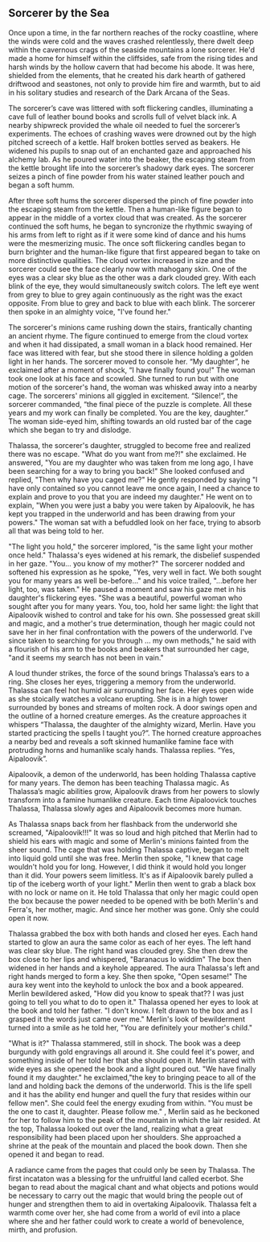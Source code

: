 ## Sorcerer by the Sea 
Once upon a time, in the far northern reaches of the rocky coastline, where the winds were cold and the waves crashed relentlessly, there dwelt deep within the cavernous crags of the seaside mountains a lone sorcerer. He'd made a home for himself within the cliffsides, safe from the rising tides and harsh winds by the hollow cavern that had become his abode. It was here, shielded from the elements, that he created his dark hearth of gathered driftwood and seastones, not only to provide him fire and warmth, but to aid in his solitary studies and research of the Dark Arcana of the Seas.

The sorcerer’s cave was littered with soft flickering candles, illuminating a cave full of leather bound books and scrolls full of velvet black ink. A nearby shipwreck provided the whale oil needed to fuel the sorcerer’s experiments. The echoes of crashing waves were drowned out by the high pitched screech of a kettle. Half broken bottles served as beakers. He widened his pupils to snap out of an enchanted gaze and approached his alchemy lab. As he poured water into the beaker, the escaping steam from the kettle brought life into the sorcerer’s shadowy dark eyes. The sorcerer seizes a pinch of fine powder from his water stained leather pouch and began a soft humm.

After three soft hums the sorcerer dispersed the pinch of fine powder into the escaping steam from the kettle. Then a human-like figure began to appear in the middle of a vortex cloud that was created. As the sorcerer continued the soft hums, he began to syncronize the rhythmic swaying of his arms from left to right as if it were some kind of dance and his hums were the mesmerizing music. The once soft flickering candles began to burn brighter and the human-like figure that first appeared began to take on more distinctive qualities. The cloud vortex increased in size and the sorcerer could see the face clearly now with mahogany skin. One of the eyes was a clear sky blue as the other was a dark clouded grey. With each blink of the eye, they would simultaneously switch colors. The left eye went from grey to blue to grey again continuously as the right was the exact opposite. From blue to grey and back to blue with each blink. The sorcerer then spoke in an almighty voice, "I've found her."

The sorcerer's minions came rushing down the stairs, frantically chanting an ancient rhyme. The figure continued to emerge from the cloud vortex and when it had dissipated, a small woman in a black hood remained. Her face was littered with fear, but she stood there in silence holding a golden light in her hands. The sorcerer moved to console her. “My daughter”, he exclaimed after a moment of shock, “I have finally found you!" The woman took one look at his face and scowled. She turned to run but with one motion of the sorcerer's hand, the woman was whisked away into a nearby cage. The sorcerers' minions all giggled in excitement. “Silence!”, the sorcerer commanded, “the final piece of the puzzle is complete. All these years and my work can finally be completed.  You are the key, daughter.” The woman side-eyed him, shifting towards an old rusted bar of the cage which she began to try and dislodge.

Thalassa, the sorcerer's daughter, struggled to become free and realized there was no escape. "What do you want from me?!" she exclaimed. He answered, "You are my daughter who was taken from me long ago, I have been searching for a way to bring you back!" She looked confused and replied, "Then why have you caged me?" He gently responded by saying "I have only contained so you cannot leave me once again, I need a chance to explain and prove to you that you are indeed my daughter." He went on to explain, "When you were just a baby you were taken by Aipaloovik, he has kept you trapped in the underworld and has been drawing from your powers." The woman sat with a befuddled look on her face, trying to absorb all that was being told to her.

"The light you hold," the sorcerer implored, "is the same light your mother once held." Thalassa's eyes widened at his remark, the disbelief suspended in her gaze. "You... you know of my mother?" The sorcerer nodded and softened his expression as he spoke, "Yes, very well in fact. We both sought you for many years as well be-before..." and his voice trailed, "...before her light, too, was taken." He paused a moment and saw his gaze met in his daughter's flickering eyes. "She was a beautiful, powerful woman who sought after you for many years. You, too, hold her same light: the light that Aipaloovik wished to control and take for his own. She possessed great skill and magic, and a mother's true determination, though her magic could not save her in her final confrontation with the powers of the underworld. I've since taken to searching for you through ... my own methods," he said with a flourish of his arm to the books and beakers that surrounded her cage, "and it seems my search has not been in vain."

A loud thunder strikes, the force of the sound brings Thalassa’s ears to a ring. She closes her eyes, triggering a memory from the underworld. Thalassa can feel hot humid air surrounding her face. Her eyes open wide as she stoically watches a volcano erupting. She is in a high tower surrounded by bones and streams of molten rock.  A door swings open and the outline of a horned creature emerges. As the creature approaches it whispers “Thalassa, the daughter of the almighty wizard, Merlin. Have you started practicing the spells I taught you?”. The horned creature approaches a nearby bed and reveals a soft skinned humanlike famine face with protruding horns and humanlike scaly hands. Thalassa replies. “Yes, Aipaloovik”.

Aipaloovik, a demon of the underworld, has been holding Thalassa captive for many years. The demon has been teaching Thalassa magic. As Thalassa’s magic abilities grow, Aipaloovik draws from her powers to slowly transform into a famine humanlike creature. Each time Aipaloovick touches Thalassa, Thalassa slowly ages and Aipaloovik becomes more human. 

As Thalassa snaps back from her flashback from the underworld she screamed, "Aipaloovik!!!" It was so loud and high pitched that Merlin had to shield his ears with magic and some of Merlin's minions fainted from the sheer sound. The cage that was holding Thalassa captive, began to melt into liquid gold until she was free. Merlin then spoke, "I knew that cage wouldn't hold you for long. However, I did think it would hold you longer than it did. Your powers seem limitless. It's as if Aipaloovik barely pulled a tip of the iceberg worth of your light." Merlin then went to grab a black box with no lock or name on it. He told Thalassa that only her magic could open the box because the power needed to be opened with be both Merlin's and Ferra's, her mother, magic. And since her mother was gone. Only she could open it now. 

Thalassa grabbed the box with both hands and closed her eyes. Each hand started to glow an aura the same color as each of her eyes. The left hand was clear sky blue. The right hand was clouded grey. She then drew the box close to her lips and whispered, "Baranacus lo widdim" The box then widened in her hands and a keyhole appeared. The aura Thalassa's left and right hands merged to form a key. She then spoke, "Open sesame!" The aura key went into the keyhold to unlock the box and a book appeared. Merlin bewildered asked, "How did you know to speak that?? I was just going to tell you what to do to open it." Thalassa opened her eyes to look at the book and told her father. "I don't know. I felt drawn to the box and as I grasped it the words just came over me." Merlin's look of bewilderment turned into a smile as he told her, "You are definitely your mother's child."

"What is it?" Thalassa stammered, still in shock. The book was a deep burgundy with gold engravings all around it. She could feel it's power, and something inside of her told her that she should open it. Merlin stared with wide eyes as she opened the book and a light poured out. "We have finally found it my daughter." he exclaimed,"the key to bringing peace to all of the land and holding back the demons of the underworld. This is the life spell and it has the ability end hunger and quell the fury that resides within our fellow men". She could feel the energy exuding from within. "You must be the one to cast it, daughter. Please follow me." , Merlin said as he beckoned for her to follow him to the peak of the mountain in which the lair resided. At the top, Thalassa looked out over the land, realizing what a great responsibility had been placed upon her shoulders. She approached a shrine at the peak of the mountain and placed the book down. Then she opened it and began to read.

A radiance came from the pages that could only be seen by Thalassa. The first incataton was a blessing for the unfruitful land called ecerbot. She began to read about the magical chant and what objects and potions would be necessary to carry out the magic that would bring the people out of hunger and strengthen them to aid in overtaking Aipaloovik. Thalassa felt a warmth come over her, she had come from a world of evil into a place where she and her father could work to create a world of benevolence, mirth, and profusion.
